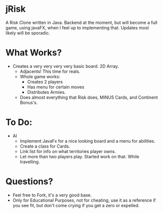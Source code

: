# jRisk

A Risk Clone written in Java. Backend at the moment, but will become a full game, using javaFX, when I feel up to implementing that.
Updates most likely will be sporadic. 

# What Works?

- Creates a very very very very basic board. 2D Array.
  - Adjacents! This time for reals.
  - Whole game works:
      - Creates 2 players
      - Has menu for certain moves
      - Distributes Armies.
  - Does almost everything that Risk does, MINUS Cards, and Continent Bonus's.
  
# To Do:

- AI
  - Implement JavaFx for a nice looking board and a menu for abilities.
  - Create a class for Cards.
  - Link list for info on what territories player owns.
  - Let more than two players play. Started work on that. While travelling.

# Questions?
  - Feel free to Fork, it's a very good base.
  - Only for Educational Purposes, not for cheating, use it as a reference if you see fit, but don't come crying if you get a zero or expelled. 
